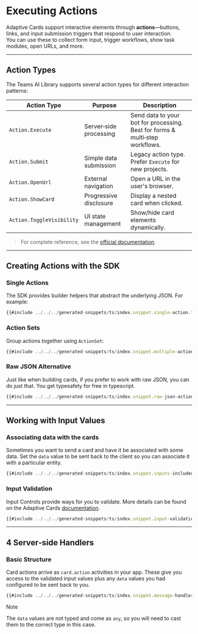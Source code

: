 # Executing Actions

Adaptive Cards support interactive elements through **actions**—buttons, links, and input submission triggers that respond to user interaction.  
You can use these to collect form input, trigger workflows, show task modules, open URLs, and more.

---

## Action Types

The Teams AI Library supports several action types for different interaction patterns:

| Action Type               | Purpose                | Description                                                                  |
| ------------------------- | ---------------------- | ---------------------------------------------------------------------------- |
| `Action.Execute`          | Server‑side processing | Send data to your bot for processing. Best for forms & multi‑step workflows. |
| `Action.Submit`           | Simple data submission | Legacy action type. Prefer `Execute` for new projects.                       |
| `Action.OpenUrl`          | External navigation    | Open a URL in the user's browser.                                            |
| `Action.ShowCard`         | Progressive disclosure | Display a nested card when clicked.                                          |
| `Action.ToggleVisibility` | UI state management    | Show/hide card elements dynamically.                                         |

> For complete reference, see the [official documentation](https://adaptivecards.microsoft.com/?topic=Action.Execute).

---

## Creating Actions with the SDK

### Single Actions

The SDK provides builder helpers that abstract the underlying JSON. For example:

<!-- langtabs-start -->
```typescript
{{#include ../../../generated-snippets/ts/index.snippet.single-action.ts }}
```
<!-- langtabs-end -->

### Action Sets

Group actions together using `ActionSet`:

<!-- langtabs-start -->
```typescript
{{#include ../../../generated-snippets/ts/index.snippet.multiple-actions-card.ts }}
```
<!-- langtabs-end -->

### Raw JSON Alternative

Just like when building cards, if you prefer to work with raw JSON, you can do just that. You get typesafety for free in typescript.

<!-- langtabs-start -->
```typescript
{{#include ../../../generated-snippets/ts/index.snippet.raw-json-action.ts }}
```
<!-- langtabs-end -->

---

## Working with Input Values

### Associating data with the cards

Sometimes you want to send a card and have it be associated with some data. Set the `data` value to be sent back to the client so you can associate it with a particular entity.

<!-- langtabs-start -->
```typescript
{{#include ../../../generated-snippets/ts/index.snippet.inputs-included.ts }}
```
<!-- langtabs-end -->

### Input Validation

Input Controls provide ways for you to validate. More details can be found on the Adaptive Cards [documentation](https://adaptivecards.microsoft.com/?topic=input-validation).

<!-- langtabs-start -->
```typescript
{{#include ../../../generated-snippets/ts/index.snippet.input-validation.ts }}
```
<!-- langtabs-end -->

---

## 4 Server‑side Handlers

### Basic Structure

Card actions arrive as `card.action` activities in your app. These give you access to the validated input values plus any `data` values you had configured to be sent back to you.

<!-- langtabs-start -->
```typescript
{{#include ../../../generated-snippets/ts/index.snippet.message-handler.ts }}
```
<!-- langtabs-end -->

> [!NOTE]
> The `data` values are not typed and come as `any`, so you will need to cast them to the correct type in this case.
